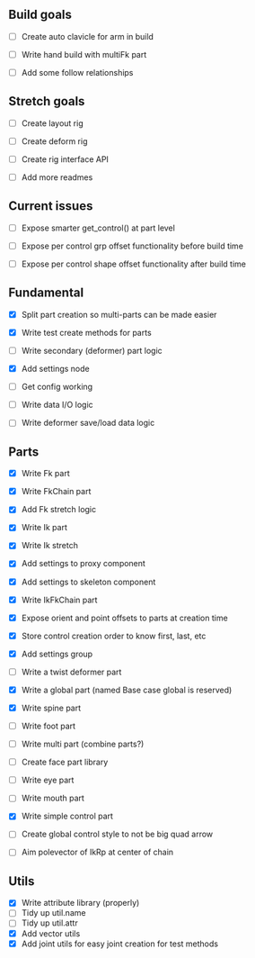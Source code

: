 ## Build goals
- [ ] Create auto clavicle for arm in build
- [ ] Write hand build with multiFk part
- [ ] Add some follow relationships


## Stretch goals
- [ ] Create layout rig
- [ ] Create deform rig
- [ ] Create rig interface API
- [ ] Add more readmes


## Current issues
- [ ] Expose smarter get_control() at part level
- [ ] Expose per control grp offset functionality before build time
- [ ] Expose per control shape offset functionality after build time


## Fundamental
- [x] Split part creation so multi-parts can be made easier
- [x] Write test create methods for parts
- [ ] Write secondary (deformer) part logic
- [x] Add settings node
- [ ] Get config working
- [ ] Write data I/O logic
- [ ] Write deformer save/load data logic


## Parts
- [x] Write Fk part
- [x] Write FkChain part
- [x] Add Fk stretch logic
- [x] Write Ik part
- [x] Write Ik stretch
- [x] Add settings to proxy component
- [x] Add settings to skeleton component
- [x] Write IkFkChain part
- [x] Expose orient and point offsets to parts at creation time
- [x] Store control creation order to know first, last, etc
- [x] Add settings group
- [ ] Write a twist deformer part
- [x] Write a global part (named Base case global is reserved)
- [x] Write spine part
- [ ] Write foot part
- [ ] Write multi part (combine parts?)
- [ ] Create face part library
- [ ] Write eye part
- [ ] Write mouth part
- [x] Write simple control part
- [ ] Create global control style to not be big quad arrow
- [ ] Aim polevector of IkRp at center of chain


## Utils
- [x] Write attribute library (properly)
- [ ] Tidy up util.name 
- [ ] Tidy up util.attr
- [x] Add vector utils
- [x] Add joint utils for easy joint creation for test methods
